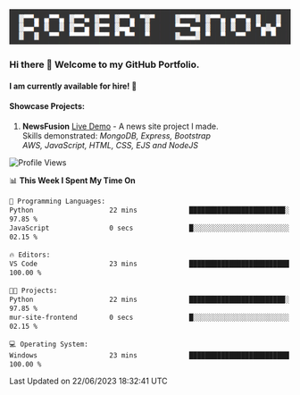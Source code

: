 <img alt="myname" src="assets/name.png" />

### Hi there 👋 Welcome to my GitHub Portfolio.
#### I am currently available for hire!  :briefcase:

#### Showcase Projects:

1. **NewsFusion** [Live Demo](https://news-1-f7223358.deta.app/) - A news site project I made.\
Skills demonstrated: *MongoDB, Express, Bootstrap\
AWS, JavaScript, HTML, CSS, EJS and NodeJS*

<!--START_SECTION:waka-->
![Profile Views](http://img.shields.io/badge/Profile%20Views-1-blue)

📊 **This Week I Spent My Time On** 

```text
💬 Programming Languages: 
Python                   22 mins             ████████████████████████░   97.85 % 
JavaScript               0 secs              █░░░░░░░░░░░░░░░░░░░░░░░░   02.15 % 

🔥 Editors: 
VS Code                  23 mins             █████████████████████████   100.00 % 

🐱‍💻 Projects: 
Python                   22 mins             ████████████████████████░   97.85 % 
mur-site-frontend        0 secs              █░░░░░░░░░░░░░░░░░░░░░░░░   02.15 % 

💻 Operating System: 
Windows                  23 mins             █████████████████████████   100.00 % 
```


 Last Updated on 22/06/2023 18:32:41 UTC
<!--END_SECTION:waka-->

<!--
**robjsnow/robjsnow** is a ✨ _special_ ✨ repository because its `README.md` (this file) appears on your GitHub profile.

Here are some ideas to get you started:

- 🔭 I’m currently working on ...
- 🌱 I’m currently learning ...
- 👯 I’m looking to collaborate on ...
- 🤔 I’m looking for help with ...
- 💬 Ask me about ...
- 📫 How to reach me: ...
- 😄 Pronouns: ...
- ⚡ Fun fact: ...
-->
